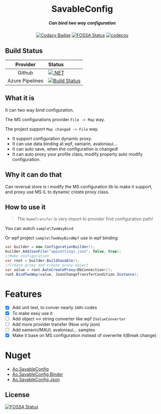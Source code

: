 <div align='center' >
<h1>SavableConfig</h1>
</div>

<div align='center' >
	<h5>Can bind two way configuration</h5>
</div>

<div align='center'>

[![Codacy Badge](https://app.codacy.com/project/badge/Grade/28d777d354ed4984ad988703b1094665)](https://www.codacy.com/gh/Cricle/Ao.SavableConfig/dashboard?utm_source=github.com&amp;utm_medium=referral&amp;utm_content=Cricle/Ao.SavableConfig&amp;utm_campaign=Badge_Grade)
[![FOSSA Status](https://app.fossa.com/api/projects/git%2Bgithub.com%2FCricle%2FAo.SavableConfig.svg?type=shield)](https://app.fossa.com/projects/git%2Bgithub.com%2FCricle%2FAo.SavableConfig?ref=badge_shield)
[![codecov](https://codecov.io/gh/Cricle/Ao.SavableConfig/branch/master/graph/badge.svg?token=VI05YYQH2w)](https://codecov.io/gh/Cricle/Ao.SavableConfig)

</div>

## Build Status

|Provider|Status|
|:-:|:-|
|Github|[![.NET](https://github.com/Cricle/Ao.SavableConfig/actions/workflows/dotnet.yml/badge.svg)](https://github.com/Cricle/Ao.SavableConfig/actions/workflows/dotnet.yml)|
|Azure Pipelines|[![Build Status](https://hcricle.visualstudio.com/Ao.SavableConfig/_apis/build/status/Cricle.Ao.SavableConfig?branchName=master)](https://hcricle.visualstudio.com/Ao.SavableConfig/_build/latest?definitionId=8&branchName=master)|

## What it is 

It can two way bind configuration.

The MS configurations provider `File -> Map` way.

The project support `Map changed -> File` way.

- It support configuration dynamic proxy.
- It can use data binding at wpf, xamarin, avaloniaui...
- It can auto save, when the configuration is changed!
- It can auto proxy your profile class, modify property auto modify configuration.

## Why it can do that

Can reversal store is i modify the MS configuration lib to make it support, and proxy use MS IL to dynamic create proxy class.

## How to use it

>The `NameTransfer` is very import to provider find configuration path!

You can watch `sample\TwoWayBind`

Or wpf project `sample\TwoWayBindWpf` use in wpf binding

```csharp
var builder = new ConfigurationBuilder();
builder.AddJsonFile("appsettings.json", false, true);
//Make configuration
var root = builder.BuildSavable();
//Create proxy and create proxy object
var value = root.AutoCreateProxy<DbConnection>();
root.BindTwoWay(value, JsonChangeTransferCondition.Instance);
```

# Features

- [x] Add unit test, to conver nearly `100%` codes
- [x] To make easy use it
- [ ] Add object <-> string converter like wpf `IValueConverter`
- [ ] Add more provider transfer (Now only json)
- [ ] Add xamarin/MAUI, avaloniaui... samples
- [x] Make it base on MS configuration instead of overwrite it(Break change)

# Nuget 

- [Ao.SavableConfig](https://www.nuget.org/packages/Ao.SavableConfig/)
- [Ao.SavableConfig.Binder](https://www.nuget.org/packages/Ao.SavableConfig.Binder/)
- [Ao.SavableConfig.Json](https://www.nuget.org/packages/Ao.SavableConfig.Json/)


## License
[![FOSSA Status](https://app.fossa.com/api/projects/git%2Bgithub.com%2FCricle%2FAo.SavableConfig.svg?type=large)](https://app.fossa.com/projects/git%2Bgithub.com%2FCricle%2FAo.SavableConfig?ref=badge_large)